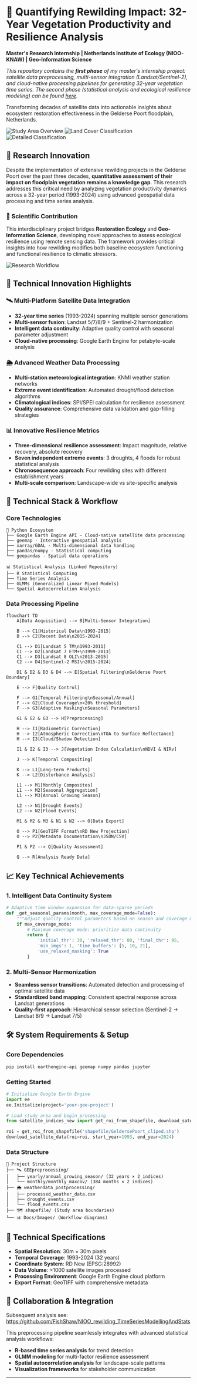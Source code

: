 # 🌿 Quantifying Rewilding Impact: 32-Year Vegetation Productivity and Resilience Analysis

**Master's Research Internship | Netherlands Institute of Ecology (NIOO-KNAW) | Geo-Information Science**

*This repository contains the **first phase** of my master's internship project: satellite data preprocessing, multi-sensor integration (Landsat/Sentinel-2), and cloud-native processing pipelines for generating 32-year vegetation time series. The second phase (statistical analysis and ecological resilience modeling) can be found [here](https://github.com/FishShaw/NIOO_rewilding_TimeSeriesModellingAndStats).*

Transforming decades of satellite data into actionable insights about ecosystem restoration effectiveness in the Gelderse Poort floodplain, Netherlands.

![Study Area Overview](Docs/Images/study_area.png)
![Land Cover Classification](Docs/Images/layouot_classification.png)
![Detailed Classification](Docs/Images/layout_classification_zoomin.png)

## 🎯 Research Innovation

Despite the implementation of extensive rewilding projects in the Gelderse Poort over the past three decades, **quantitative assessment of their impact on floodplain vegetation remains a knowledge gap**. This research addresses this critical need by analyzing vegetation productivity dynamics across a 32-year period (1993-2024) using advanced geospatial data processing and time series analysis.

### 🔬 Scientific Contribution
This interdisciplinary project bridges **Restoration Ecology** and **Geo-Information Science**, developing novel approaches to assess ecological resilience using remote sensing data. The framework provides critical insights into how rewilding modifies both baseline ecosystem functioning and functional resilience to climatic stressors.

![Research Workflow](Docs/Images/workflow.png)

## 🚀 Technical Innovation Highlights

### 🛰️ **Multi-Platform Satellite Data Integration**
- **32-year time series** (1993-2024) spanning multiple sensor generations
- **Multi-sensor fusion**: Landsat 5/7/8/9 + Sentinel-2 harmonization
- **Intelligent data continuity**: Adaptive quality control with seasonal parameter adjustment
- **Cloud-native processing**: Google Earth Engine for petabyte-scale analysis

### 🌦️ **Advanced Weather Data Processing**
- **Multi-station meteorological integration**: KNMI weather station networks
- **Extreme event identification**: Automated drought/flood detection algorithms
- **Climatological indices**: SPI/SPEI calculation for resilience assessment
- **Quality assurance**: Comprehensive data validation and gap-filling strategies

### 📊 **Innovative Resilience Metrics**
- **Three-dimensional resilience assessment**: Impact magnitude, relative recovery, absolute recovery
- **Seven independent extreme events**: 3 droughts, 4 floods for robust statistical analysis
- **Chronosequence approach**: Four rewilding sites with different establishment years
- **Multi-scale comparison**: Landscape-wide vs site-specific analysis


## 🔧 Technical Stack & Workflow

### **Core Technologies**
```
🐍 Python Ecosystem
├── Google Earth Engine API - Cloud-native satellite data processing
├── geemap - Interactive geospatial analysis
├── xarray/GDAL - Multi-dimensional data handling
├── pandas/numpy - Statistical computing
└── geopandas - Spatial data operations

📊 Statistical Analysis (Linked Repository)
├── R Statistical Computing
├── Time Series Analysis
├── GLMMs (Generalized Linear Mixed Models)
└── Spatial Autocorrelation Analysis
```

### **Data Processing Pipeline**

```mermaid
flowchart TD
    A[Data Acquisition] --> B[Multi-Sensor Integration]
    
    B --> C1[Historical Data\n1993-2015]
    B --> C2[Recent Data\n2015-2024]
    
    C1 --> D1[Landsat 5 TM\n1993-2011]
    C1 --> D2[Landsat 7 ETM+\n1999-2013]
    C1 --> D3[Landsat 8 OLI\n2013-2015]
    C2 --> D4[Sentinel-2 MSI\n2015-2024]
    
    D1 & D2 & D3 & D4 --> E[Spatial Filtering\nGelderse Poort Boundary]
    
    E --> F[Quality Control]
    
    F --> G1[Temporal Filtering\nSeasonal/Annual]
    F --> G2[Cloud Coverage\n<20% threshold]
    F --> G3[Adaptive Masking\nSeasonal Parameters]
    
    G1 & G2 & G3 --> H[Preprocessing]
    
    H --> I1[Radiometric Correction]
    H --> I2[Atmospheric Correction\nTOA to Surface Reflectance]
    H --> I3[Cloud/Shadow Detection]
    
    I1 & I2 & I3 --> J[Vegetation Index Calculation\nNDVI & NIRv]
    
    J --> K[Temporal Compositing]
    
    K --> L1[Long-term Products]
    K --> L2[Disturbance Analysis]
    
    L1 --> M1[Monthly Composites]
    L1 --> M2[Seasonal Aggregation]
    L1 --> M3[Annual Growing Season]
    
    L2 --> N1[Drought Events]
    L2 --> N2[Flood Events]
    
    M1 & M2 & M3 & N1 & N2 --> O[Data Export]
    
    O --> P1[GeoTIFF Format\nRD New Projection]
    O --> P2[Metadata Documentation\nJSON/CSV]
    
    P1 & P2 --> Q[Quality Assessment]
    
    Q --> R[Analysis Ready Data]
```

## 📈 Key Technical Achievements

### **1. Intelligent Data Continuity System**
```python
# Adaptive time window expansion for data-sparse periods
def _get_seasonal_params(month, max_coverage_mode=False):
    """Adjust quality control parameters based on season and coverage mode"""
    if max_coverage_mode:
        # Maximum coverage mode: prioritize data continuity
        return {
            'initial_thr': 30, 'relaxed_thr': 80, 'final_thr': 95,
            'min_imgs': 1, 'time_buffers': [5, 10, 21],
            'use_relaxed_masking': True
        }
```

### **2. Multi-Sensor Harmonization**
- **Seamless sensor transitions**: Automated detection and processing of optimal satellite data
- **Standardized band mapping**: Consistent spectral response across Landsat generations
- **Quality-first approach**: Hierarchical sensor selection (Sentinel-2 → Landsat 8/9 → Landsat 7/5)

## 🛠️ System Requirements & Setup

### **Core Dependencies**
```bash
pip install earthengine-api geemap numpy pandas jupyter
```

### **Getting Started**
```python
# Initialize Google Earth Engine
import ee
ee.Initialize(project='your-gee-project')

# Load study area and begin processing
from satellite_indices_new import get_roi_from_shapefile, download_satellite_data

roi = get_roi_from_shapefile('shapefile/GeldersePoort_cliped.shp')
download_satellite_data(roi=roi, start_year=1993, end_year=2024)
```

### **Data Structure**
```
📁 Project Structure
├── 🛰️ GEEpreprocessing/
│   ├── yearly/annual_growing_season/ (32 years × 2 indices)
│   └── monthly/monthly_maxcov/ (384 months × 2 indices)
├── 🌦️ weatherdata_postprocessing/
│   ├── processed_weather_data.csv
│   ├── drought_events.csv
│   └── flood_events.csv
├── 🗺️ shapefile/ (Study area boundaries)
└── 📊 Docs/Images/ (Workflow diagrams)
```

## 🔬 Technical Specifications

- **Spatial Resolution**: 30m × 30m pixels
- **Temporal Coverage**: 1993-2024 (32 years)
- **Coordinate System**: RD New (EPSG:28992)
- **Data Volume**: >1000 satellite images processed
- **Processing Environment**: Google Earth Engine cloud platform
- **Export Format**: GeoTIFF with comprehensive metadata

## 🤝 Collaboration & Integration
Subsequent analysis see:  https://github.com/FishShaw/NIOO_rewilding_TimeSeriesModellingAndStats

This preprocessing pipeline seamlessly integrates with advanced statistical analysis workflows:
- **R-based time series analysis** for trend detection
- **GLMM modeling** for multi-factor resilience assessment
- **Spatial autocorrelation analysis** for landscape-scale patterns
- **Visualization frameworks** for stakeholder communication

---
